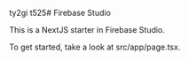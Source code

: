 ty2gi
t525# Firebase Studio

This is a NextJS starter in Firebase Studio.

To get started, take a look at src/app/page.tsx.
